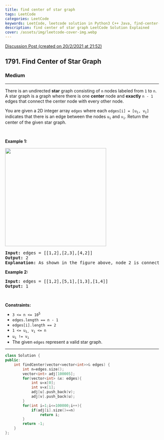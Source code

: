 ```yaml
---
title: find center of star graph
tags: LeetCode
categories: LeetCode
keywords: LeetCode, leetcode solution in Python3 C++ Java, find-center-of-star-graph solution
description: find center of star graph LeetCode Solution Explained
cover: /assets/img/leetcode-cover-img.webp
---
```



[Discussion Post (created on 20/2/2021 at 21:52)](https://leetcode.com/problems/find-center-of-star-graph/discuss/1118885/Simple-or-C%2B%2B)  
<h2>1791. Find Center of Star Graph</h2><h3>Medium</h3><hr><div><p>There is an undirected <strong>star</strong> graph consisting of <code>n</code> nodes labeled from <code>1</code> to <code>n</code>. A star graph is a graph where there is one <strong>center</strong> node and <strong>exactly</strong> <code>n - 1</code> edges that connect the center node with every other node.</p>

<p>You are given a 2D integer array <code>edges</code> where each <code>edges[i] = [u<sub>i</sub>, v<sub>i</sub>]</code> indicates that there is an edge between the nodes <code>u<sub>i</sub></code> and <code>v<sub>i</sub></code>. Return the center of the given star graph.</p>

<p>&nbsp;</p>
<p><strong>Example 1:</strong></p>
<img alt="" src="https://assets.leetcode.com/uploads/2021/02/24/star_graph.png" style="width: 331px; height: 321px;">
<pre><strong>Input:</strong> edges = [[1,2],[2,3],[4,2]]
<strong>Output:</strong> 2
<strong>Explanation:</strong> As shown in the figure above, node 2 is connected to every other node, so 2 is the center.
</pre>

<p><strong>Example 2:</strong></p>

<pre><strong>Input:</strong> edges = [[1,2],[5,1],[1,3],[1,4]]
<strong>Output:</strong> 1
</pre>

<p>&nbsp;</p>
<p><strong>Constraints:</strong></p>

<ul>
	<li><code>3 &lt;= n &lt;= 10<sup>5</sup></code></li>
	<li><code>edges.length == n - 1</code></li>
	<li><code>edges[i].length == 2</code></li>
	<li><code>1 &lt;= u<sub>i,</sub> v<sub>i</sub> &lt;= n</code></li>
	<li><code>u<sub>i</sub> != v<sub>i</sub></code></li>
	<li>The given <code>edges</code> represent a valid star graph.</li>
</ul></div>

---




```cpp
class Solution {
public:
    int findCenter(vector<vector<int>>& edges) {
        int n=edges.size();
        vector<int> adj[100005];
        for(vector<int> &x: edges){
            int u=x[0];
            int v=x[1];
            adj[u].push_back(v);
            adj[v].push_back(u);
        }
        for(int i=1;i<=100000;i++){
            if(adj[i].size()==n)
                return i;
        }
        return -1;
    }
};
```
